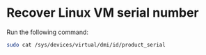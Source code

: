 # Recover Linux VM serial number

Run the following command:

```sh
sudo cat /sys/devices/virtual/dmi/id/product_serial
```
